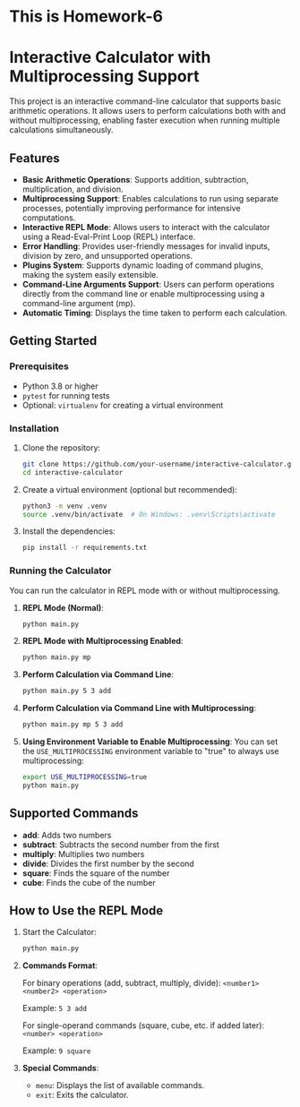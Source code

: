 # This is Homework-6

# Interactive Calculator with Multiprocessing Support

This project is an interactive command-line calculator that supports basic arithmetic operations. It allows users to perform calculations both with and without multiprocessing, enabling faster execution when running multiple calculations simultaneously.

## Features

- **Basic Arithmetic Operations**: Supports addition, subtraction, multiplication, and division.
- **Multiprocessing Support**: Enables calculations to run using separate processes, potentially improving performance for intensive computations.
- **Interactive REPL Mode**: Allows users to interact with the calculator using a Read-Eval-Print Loop (REPL) interface.
- **Error Handling**: Provides user-friendly messages for invalid inputs, division by zero, and unsupported operations.
- **Plugins System**: Supports dynamic loading of command plugins, making the system easily extensible.
- **Command-Line Arguments Support**: Users can perform operations directly from the command line or enable multiprocessing using a command-line argument (mp).
- **Automatic Timing**: Displays the time taken to perform each calculation.

## Getting Started

### Prerequisites

- Python 3.8 or higher
- `pytest` for running tests
- Optional: `virtualenv` for creating a virtual environment

### Installation

1. Clone the repository:

    ```bash
    git clone https://github.com/your-username/interactive-calculator.git
    cd interactive-calculator
    ```

2. Create a virtual environment (optional but recommended):

    ```bash
    python3 -m venv .venv
    source .venv/bin/activate  # On Windows: .venv\Scripts\activate
    ```

3. Install the dependencies:

    ```bash
    pip install -r requirements.txt
    ```

### Running the Calculator

You can run the calculator in REPL mode with or without multiprocessing.

1. **REPL Mode (Normal)**:

    ```bash
    python main.py
    ```

2. **REPL Mode with Multiprocessing Enabled**:

    ```bash
    python main.py mp
    ```

3. **Perform Calculation via Command Line**:

    ```bash
    python main.py 5 3 add
    ```

4. **Perform Calculation via Command Line with Multiprocessing**:

    ```bash
    python main.py mp 5 3 add
    ```

5. **Using Environment Variable to Enable Multiprocessing**: You can set the `USE_MULTIPROCESSING` environment variable to "true" to always use multiprocessing:

    ```bash
    export USE_MULTIPROCESSING=true
    python main.py
    ```

## Supported Commands

- **add**: Adds two numbers
- **subtract**: Subtracts the second number from the first
- **multiply**: Multiplies two numbers
- **divide**: Divides the first number by the second
- **square**: Finds the square of the number
- **cube**: Finds the cube of the number

## How to Use the REPL Mode

1. Start the Calculator:

    ```bash
    python main.py
    ```

2. **Commands Format**:

    For binary operations (add, subtract, multiply, divide): `<number1> <number2> <operation>`

    Example: `5 3 add`

    For single-operand commands (square, cube, etc. if added later): `<number> <operation>`

    Example: `9 square`

3. **Special Commands**:

    - `menu`: Displays the list of available commands.
    - `exit`: Exits the calculator.
